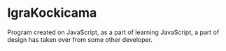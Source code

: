 # IgraKockicama
Program created on JavaScript, as a part of learning JavaScript, a part of design has taken over from some other developer.
